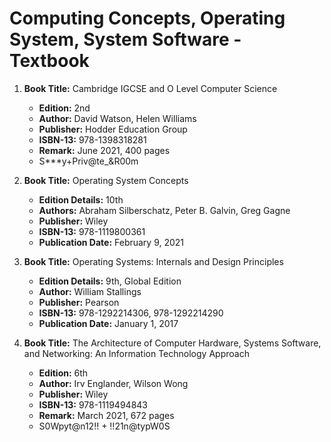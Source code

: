 #  Computing Concepts, Operating System, System Software - Textbook


1. **Book Title:** Cambridge IGCSE and O Level Computer Science
   - **Edition:** 2nd
   - **Author:** David Watson, Helen Williams
   - **Publisher:** Hodder Education Group
   - **ISBN-13:** 978-1398318281
   - **Remark:** June 2021, 400 pages
   - S***y+Priv@te_&R00m


2. **Book Title:** Operating System Concepts
   - **Edition Details:** 10th
   - **Authors:** Abraham Silberschatz, Peter B. Galvin, Greg Gagne
   - **Publisher:** Wiley
   - **ISBN-13:** 978-1119800361
   - **Publication Date:** February 9, 2021


3. **Book Title:** Operating Systems: Internals and Design Principles 
   - **Edition Details:** 9th, Global Edition
   - **Author:** William Stallings
   - **Publisher:** Pearson
   - **ISBN-13:** 978-1292214306, 978-1292214290
   - **Publication Date:** January 1, 2017

   
4. **Book Title:** The Architecture of Computer Hardware, Systems Software, and Networking: An Information Technology Approach 
   - **Edition:** 6th
   - **Author:** Irv Englander, Wilson Wong 
   - **Publisher:** Wiley
   - **ISBN-13:** 978-1119494843
   - **Remark:** March 2021, 672 pages
   - S0Wpyt@n12!! + !!21n@typW0S
